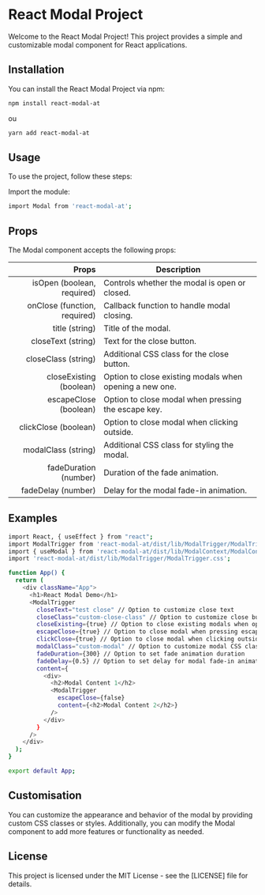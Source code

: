 # React Modal Project

Welcome to the React Modal Project! This project provides a simple and customizable modal component for React applications.

## Installation

You can install the React Modal Project via npm:

```bash
npm install react-modal-at
```

ou

```bash
yarn add react-modal-at
```

## Usage

To use the project, follow these steps:

Import the module:

```bash
import Modal from 'react-modal-at';
```

## Props

The Modal component accepts the following props:

|              Props | Description                                                                                                   |
| -----------------: | ------------------------------------------------------------------------------------------------------------- |
|           isOpen (boolean, required) | Controls whether the modal is open or closed.                              |
|              onClose (function, required) | Callback function to handle modal closing.                                                 |
|           title (string)| Title of the modal.                               |
|               closeText (string) | Text for the close button.            |
|           closeClass (string) | Additional CSS class for the close button.                                   |
|         closeExisting (boolean) | Option to close existing modals when opening a new one.|
|      escapeClose (boolean) | Option to close modal when pressing the escape key.           |
| clickClose (boolean) | Option to close modal when clicking outside.  |
|           modalClass (string) | Additional CSS class for styling the modal. |
|               fadeDuration (number)| Duration of the fade animation.|
|            fadeDelay (number) | Delay for the modal fade-in animation.     |

## Examples

```bash
import React, { useEffect } from "react";
import ModalTrigger from 'react-modal-at/dist/lib/ModalTrigger/ModalTrigger.js';
import { useModal } from 'react-modal-at/dist/lib/ModalContext/ModalContext.js';
import 'react-modal-at/dist/lib/ModalTrigger/ModalTrigger.css';

function App() {
  return (
    <div className="App">
      <h1>React Modal Demo</h1>
      <ModalTrigger
        closeText="test close" // Option to customize close text
        closeClass="custom-close-class" // Option to customize close button CSS class
        closeExisting={true} // Option to close existing modals when opening a new one
        escapeClose={true} // Option to close modal when pressing escape key
        clickClose={true} // Option to close modal when clicking outside
        modalClass="custom-modal" // Option to customize modal CSS class
        fadeDuration={300} // Option to set fade animation duration
        fadeDelay={0.5} // Option to set delay for modal fade-in animation
        content={
          <div>
            <h2>Modal Content 1</h2>
            <ModalTrigger
              escapeClose={false}
              content={<h2>Modal Content 2</h2>}
            />
          </div>
        }
      />
    </div>
  );
}

export default App;
```

## Customisation

You can customize the appearance and behavior of the modal by providing custom CSS classes or styles. Additionally, you can modify the Modal component to add more features or functionality as needed.

## License

This project is licensed under the MIT License - see the [LICENSE] file for details.
